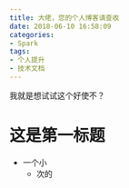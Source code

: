 ```yaml
---
title: 大佬，您的个人博客请查收
date: 2018-06-10 16:58:09
categories:
- Spark
tags:
- 个人提升
- 技术文档
---
```


我就是想试试这个好使不？

# 这是第一标题

* 一个小
  * 次的